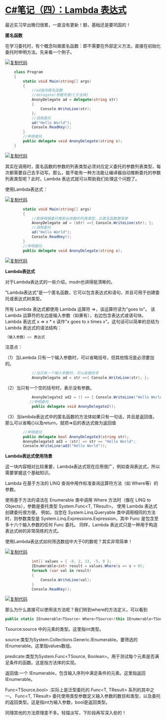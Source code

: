 # [C#笔记（四）：Lambda 表达式](https://www.cnblogs.com/ForEvErNoME/archive/2012/08/21/2633767.html)



最近实习早出晚归很累，一直没有更新！额，基础还是要巩固的！

**匿名函数**

在学习委托时，有个概念叫做匿名函数：即不需要在外部定义方法，直接在初始化委托时申明方法。先来看一个例子。

[![复制代码](C#%E7%AC%94%E8%AE%B0%EF%BC%88%E5%9B%9B%EF%BC%89%EF%BC%9ALambda%20%E8%A1%A8%E8%BE%BE%E5%BC%8F.assets/copycode.gif)](javascript:void(0);)

```csharp
    class Program
    {
        static void Main(string[] args)
        {
            //ad指向匿名函数
            //delegate(参数列表){方法体}
            AnonyDelegate ad = delegate(string str)
            {
                Console.WriteLine(str);
            };
            //调用委托
            ad("Hello World");
            Console.ReadKey();
        }
        //申明委托
        public delegate void AnonyDelegate(string s);
    }
```

[![复制代码](https://common.cnblogs.com/images/copycode.gif)](javascript:void(0);)

其实在调用时，匿名函数的参数的列表类型必须对应定义委托的参数列表类型，每次都需要自己去手动写。那么，能不能有一种方法能让编译器自动推断委托的参数列表类型呢？此时，Lambda 表达式就可以帮助我们处理这个问题了。

使用Lambda表达式：

[![复制代码](https://common.cnblogs.com/images/copycode.gif)](javascript:void(0);)

```csharp
        static void Main(string[] args)
        {
            //能够根据委托推断出参数的列表类型，比匿名函数更简单
            AnonyDelegate ad = (str) =>{ Console.WriteLine(str); };
            //调用委托
            ad("Hello World");
            Console.ReadKey();
        }
        //申明委托
        public delegate void AnonyDelegate(string s);
```

[![复制代码](https://common.cnblogs.com/images/copycode.gif)](javascript:void(0);)

 

**Lambda表达式**

对于Lambda表达式的一些介绍，msdn也讲得挺清晰的。

"Lambda表达式"是一个匿名函数，它可以包含表达式和语句，并且可用于创建委托或表达式树类型。

所有 Lambda 表达式都使用 Lambda 运算符 =>，该运算符读为"goes to"。 该 Lambda 运算符的左边是输入参数（如果有），右边包含表达式或语句块。 Lambda 表达式 x => x * x 读作"x goes to x times x"。这句话可以简单的总结为Lambda 表达式的语法结构：

```csharp
（输入参数）=> 表达式
```

注意点：

（1）当Lambda 只有一个输入参数时，可以省略括号，但其他情况是必须要加的。

```csharp
            //当只有一个输入参数时，可以省略括号
            AnonyDelegate ad = str =>{ Console.WriteLine(str); };
```

（2）当只有一个空的括号时，表示没有参数。

```csharp
            AnonyDelegate2 ad2 = () => { Console.WriteLine("Hello World"); };
           //申明委托
            public delegate void AnonyDelegate2();
```

（3）当lambda表达式中的匿名函数的方法体如果只有一句话，并且是返回值，那么可以省略{}以及return，就把=>后的表达式做为返回值

```csharp
        //申明委托
        public delegate bool AnonyDelegate3(string str);
        AnonyDelegate3 ad3 = (str) => str == "Hello World";
        Console.WriteLine(ad3("Hello World"));
```

 

**Lambda表达式使用场景**

这一块内容相对比较重要，Lambda表达式现在应用很广，例如查询表达式，所以需要掌握这个基础知识。

Lambda 在基于方法的 LINQ 查询中用作标准查询运算符方法（如 Where等）的参数。

使用基于方法的语法在 Enumerable 类中调用 Where 方法时（像在 LINQ to Objects），参数是委托类型 System.Func<T, TResult>。 使用 Lambda 表达式创建委托很方便。 例如，当您在 System.Linq.Queryable 类中调用相同的方法时，则参数类型是 System.Linq.Expressions.Expression<Func>，其中 Func 是包含至多十六个输入参数的任何 Func 委托。 同样，Lambda 表达式只是一种用于构造表达式树的非常简练的方式。

使用Lambda表达式如何筛选数组中大于0的数呢？其实非常简单！

[![复制代码](https://common.cnblogs.com/images/copycode.gif)](javascript:void(0);)

```csharp
            int[] values = { -8, 2, 13, -5, 9 };
            IEnumerable<int> result = values.Where(s => s > 0);
            foreach (var val in result)
            {
                Console.WriteLine(val);
            }
            Console.ReadKey();
```

[![复制代码](https://common.cnblogs.com/images/copycode.gif)](javascript:void(0);)

 那么为什么直接可以使用该方法呢？我们转到where的方法定义，可以看到

```csharp
public static IEnumerable<TSource> Where<TSource>(this IEnumerable<TSource> source, Func<TSource, bool> predicate);
```

Tsource:source 中的元素的类型。这里指int类型。

source:类型为System.Collections.Generic.IEnumerable<TSource>。要筛选的 IEnumerable<T>。这里指values数组。

predicate:类型为System.Func<TSource, Boolean>。用于测试每个元素是否满足条件的函数。这是指方法体的实现。

返回值:一个 IEnumerable<T>，包含输入序列中满足条件的元素。这里指返回IEnumerable<T>。

Func<TSource,bool> :实际上是泛型委托的 Func<T, TResult> 系列的其中之一。 Func<T, TResult> 委托使用类型参数定义输入参数的数目和类型，以及委托的返回类型。这是指int为输入参数，bool是返回类型。

同理其他的方法原理差不多。轻描淡写，下阶段再写深入些的！